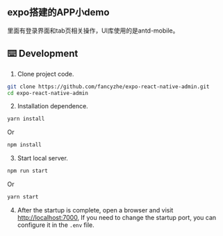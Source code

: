 ## expo搭建的APP小demo

里面有登录界面和tab页相关操作，UI库使用的是antd-mobile。


## ⌨️ Development
1. Clone project code.

```bash
git clone https://github.com/fancyzhe/expo-react-native-admin.git
cd expo-react-native-admin
```

2. Installation dependence.

```bash
yarn install
```

Or

```bash
npm install
```

3. Start local server.

```bash
npm run start
```
Or

```bash
yarn start
```

4. After the startup is complete, open a browser and visit [http://localhost:7000](http://localhost:7000), If you need to change the startup port, you can configure it in the `.env` file.
